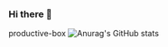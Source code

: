 ### Hi there 👋

<!--
**tjsgnrla97/tjsgnrla97** is a ✨ _special_ ✨ repository because its `README.md` (this file) appears on your GitHub profile.

Here are some ideas to get you started:

- 🔭 I’m currently working on ...
- 🌱 I’m currently learning ...
- 👯 I’m looking to collaborate on ...
- 🤔 I’m looking for help with ...
- 💬 Ask me about ...
- 📫 How to reach me: ...
- 😄 Pronouns: ...
- ⚡ Fun fact: ...
-->
productive-box
![Anurag's GitHub stats](https://github-readme-stats.vercel.app/api?username=tjsgnrla97&show_icons=true&theme=radical)
